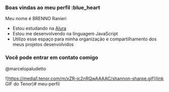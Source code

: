 ### Boas vindas ao meu perfil :blue_heart

Meu nome é BRENNO Ranieri

- Estou estudando na [Alura](https://www.alura.com.br)
- Estou me desenvolvendo na linguagem JavaScript
- Utilizo esse espaço para minha organização e compartilhamento dos meus projetos desenvolvidos

### Você pode entrar em contato comigo



@marcelopaludetto

![https://media1.tenor.com/m/xZR-jc2nRQwAAAAC/shannon-sharpe.gif](link GIF do Tenor)# meu-perfil
